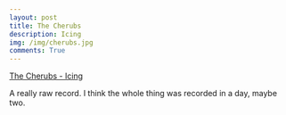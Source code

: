 ```yaml
---
layout: post
title: The Cherubs  
description: Icing 
img: /img/cherubs.jpg
comments: True
---
```

[The Cherubs - Icing](https://www.youtube.com/watch?v=qsYAtH8XLZQ)

A really raw record. I think the whole thing was recorded in a day, maybe two. 